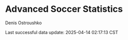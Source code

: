 # Advanced Soccer Statistics
Denis Ostroushko

<!-- gfm -->

Last successful data update: 2025-04-14 02:17:13 CST
